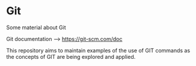 # Git
Some material about Git

Git documentation --> https://git-scm.com/doc

This repository aims to maintain examples of the use of GIT commands as the concepts of GIT are being explored and applied.

